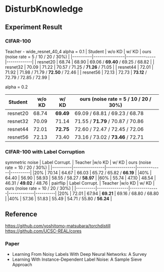 # DisturbKnowledge

## Experiment Result
### CIFAR-100
Teacher - wide_resnet_40_4
alpha = 0.1
|  Student  |  w/o KD | w/ KD |  ours (noise rate = 5 / 10 / 20 / 30%) |
|----------|----------------|---------------|-------------|
| resnet20 | 68.74 | 68.90 | 69.06 / **69.40** / 69.25 / 68.82 | 
| resnet32 | 70.09 | 71.22 | 70.57 / 71.25 / **71.26** / 71.05 |
| resnet44 | 72.01 | 71.92 | 71.98 / 71.79 / **72.50** / 72.46 |
| resnet56 | 72.13 | 72.73 | **73.12** / 72.79 / 72.85 / 72.99 |

alpha = 0.2

|  Student  |  w/o KD | w/ KD |  ours (noise rate = 5 / 10 / 20 / 30%) |
|----------|----------------|---------------|-------------|
| resnet20 | 68.74 | **69.49** | 69.09 / 68.81 / 69.23 / 68.78 |
| resnet32 | 70.09 | 71.14 | 71.55 / **71.79** / 70.87 / 70.86 |
| resnet44 | 72.01 | **72.75** | 72.60 / 72.47 / 72.45 / 72.06 |
| resnet56 | 72.13 | 73.40 | 73.16 / 73.02 / **73.46** / 72.71 |

### CIFAR-100 with Label Corruption
symmetric noise
|  Label Corrupt.  |  Teacher |w/o KD | w/ KD |  ours (noise rate = 10 / 20 / 30%) |
|----------|----------------|---------------|-------------|----------|
|20% | 70.14 | 64.67 | 66.03 | 65.72 / 65.82 / **66.19** |
|40% | 64.40 | 56.90 | 58.93 | 58.55 / 58.27 / **58.97** |
|60% | 55.74 | 47.10 | 48.54 | 46.31 / **49.02** / 48.76 |
pairflip
|  Label Corrupt.  |  Teacher |w/o KD | w/ KD |  ours (noise rate = 10 / 20 / 30%) |
|----------|----------------|---------------|-------------|----------|
|20% | 72.01 | 67.94 | **69.21** | 69.16 / 68.80 / 68.80 |
|40% | 57.36 | 51.83 | 55.49 | 54.71 / 55.80 / **56.24** |

## Reference
https://github.com/yoshitomo-matsubara/torchdistill
https://github.com/UCSC-REAL/cores
### Paper
- Learning From Noisy Labels With Deep Neural Networks: A Survey
- Learning With Instance-Dependent Label Noise: A Sample Sieve Approach
